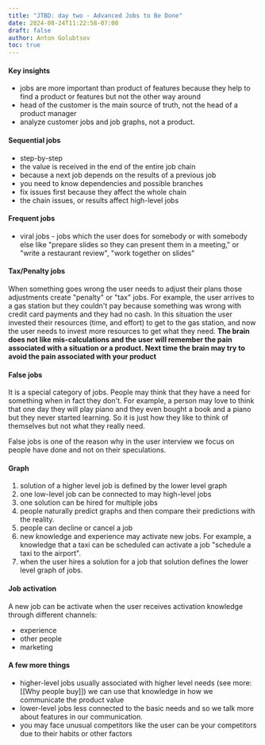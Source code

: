 ```yaml
---
title: "JTBD: day two - Advanced Jobs to Be Done"
date: 2024-08-24T11:22:58-07:00
draft: false
author: Anton Golubtsov
toc: true
---
```


#### Key insights

-   jobs are more important than product of features because they help to find a product or features but not the other way around
-   head of the customer is the main source of truth, not the head of a product manager
-   analyze customer jobs and job graphs, not a product.

#### Sequential jobs

-   step-by-step
-   the value is received in the end of the entire job chain
-   because a next job depends on the results of a previous job
-   you need to know dependencies and possible branches
-   fix issues first because they affect the whole chain
-   the chain issues, or results affect high-level jobs

#### Frequent jobs

-   viral jobs - jobs which the user does for somebody or with somebody else like "prepare slides so they can present them in a meeting," or "write a restaurant review", "work together on slides"

#### Tax/Penalty jobs

When something goes wrong the user needs to adjust their plans those adjustments create "penalty" or "tax" jobs. For example, the user arrives to a gas station but they couldn't pay because something was wrong with credit card payments and they had no cash. In this situation the user invested their resources (time, and effort) to get to the gas station, and now the user needs to invest more resources to get what they need. **The brain does not like mis-calculations and the user will remember the pain associated with a situation or a product. Next time the brain may try to avoid the pain associated with your product**

#### False jobs

It is a special category of jobs. People may think that they have a need for something when in fact they don't. For example, a person may love to think that one day they will play piano and they even bought a book and a piano but they never started learning. So it is just how they like to think of themselves but not what they really need.

False jobs is one of the reason why in the user interview we focus on people have done and not on their speculations.

#### Graph

1. solution of a higher level job is defined by the lower level graph
2. one low-level job can be connected to may high-level jobs
3. one solution can be hired for multiple jobs
4. people naturally predict graphs and then compare their predictions with the reality.
5. people can decline or cancel a job
6. new knowledge and experience may activate new jobs. For example, a knowledge that a taxi can be scheduled can activate a job "schedule a taxi to the airport".
7. when the user hires a solution for a job that solution defines the lower level graph of jobs.

#### Job activation

A new job can be activate when the user receives activation knowledge through different channels:

-   experience
-   other people
-   marketing

#### A few more things

-   higher-level jobs usually associated with higher level needs (see more: [[Why people buy]]) we can use that knowledge in how we communicate the product value
-   lower-level jobs less connected to the basic needs and so we talk more about features in our communication.
-   you may face unusual competitors like the user can be your competitors due to their habits or other factors
